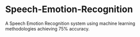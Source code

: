 # Speech-Emotion-Recognition
A Speech Emotion Recognition system using machine learning methodologies achieving 75% accuracy.
